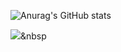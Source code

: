 ![Anurag's GitHub stats](https://github-readme-stats.vercel.app/api?username=gaetaegoo&show_icons=true&theme=radical)

<img src="https://img.shields.io/badge/Python-3766AB?style=flat-square&logo=Python&logoColor=white"/></a>&nbsp
